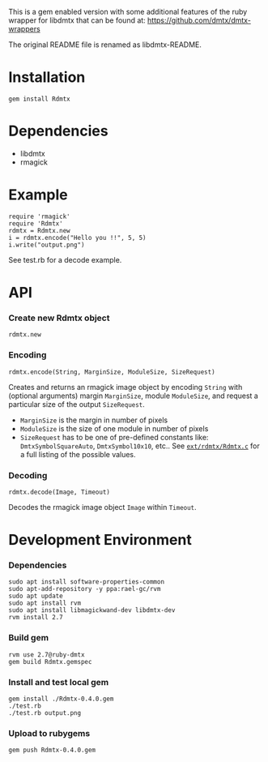 This is a gem enabled version with some additional features of the ruby
wrapper for libdmtx that can be found at:
https://github.com/dmtx/dmtx-wrappers

The original README file is renamed as libdmtx-README.

Installation
============

    gem install Rdmtx

Dependencies
============

* libdmtx
* rmagick

Example
=======

    require 'rmagick'
    require 'Rdmtx'
    rdmtx = Rdmtx.new
    i = rdmtx.encode("Hello you !!", 5, 5)
    i.write("output.png")

See test.rb for a decode example.

API
===

### Create new Rdmtx object

    rdmtx.new

### Encoding

    rdmtx.encode(String, MarginSize, ModuleSize, SizeRequest)

Creates and returns an rmagick image object by encoding `String` with
(optional arguments) margin `MarginSize`, module `ModuleSize`, and
request a particular size of the output `SizeRequest`.

* `MarginSize` is the margin in number of pixels
* `ModuleSize` is the size of one module in number of pixels
* `SizeRequest` has to be one of pre-defined constants like:
  `DmtxSymbolSquareAuto`, `DmtxSymbol10x10`, etc..
  See [`ext/rdmtx/Rdmtx.c`](ext/rdmtx/Rdmtx.c) for a full listing of the
  possible values.

### Decoding

    rdmtx.decode(Image, Timeout)

Decodes the rmagick image object `Image` within `Timeout`.


Development Environment
=======================

### Dependencies

```
sudo apt install software-properties-common
sudo apt-add-repository -y ppa:rael-gc/rvm
sudo apt update
sudo apt install rvm
sudo apt install libmagickwand-dev libdmtx-dev
rvm install 2.7
```

### Build gem
```
rvm use 2.7@ruby-dmtx
gem build Rdmtx.gemspec
```

### Install and test local gem
```
gem install ./Rdmtx-0.4.0.gem
./test.rb
./test.rb output.png
```

### Upload to rubygems
```
gem push Rdmtx-0.4.0.gem
```

